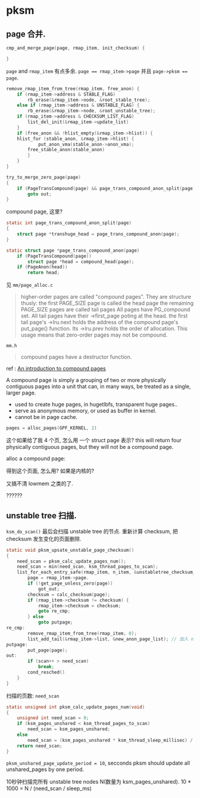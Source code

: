 # pksm

## page 合并.

``` c
cmp_and_merge_page(page, rmap_item, init_checksum) {

}
```
`page` and `rmap_item` 有点多余. `page == rmap_item->page`
并且 `page->pksm == page`.

``` c
remove_rmap_item_from_tree(rmap_item, free_anon) {
    if (rmap_item->address & STABLE_FLAG)
        rb_erase(&rmap_item->node, &root_stable_tree);
    else if (rmap_item->address & UNSTABLE_FLAG) {
        rb_erase(&rmap_item->node, &root_unstable_tree);
	if (rmap_item->address & CHECKSUM_LIST_FLAG)
	    list_del_init(&rmap_item->update_list)
    }
    if (free_anon && !hlist_empty(&rmap_item->hlist)) {
    hlist_for (stable_anon, &rmap_item->hlist) {
            put_anon_vma(stable_anon->anon_vma);
	    free_stable_anon(stable_anon)
        }
    }
}
```

``` c
try_to_merge_zero_page(page)
{
    if (PageTransCompound(page) && page_trans_compound_anon_split(page))
        goto out;
}
```

compound page, 这里?

``` c
static int page_trans_compound_anon_split(page)
{
    struct page *transhuge_head = page_trans_compound_anon(page);
}

static struct page *page_trans_compound_anon(page)
    if (PageTransCompound(page))
        struct page *head = compound_head(page);
	if (PageAnon(head))
	    return head;
```

见 `mm/page_alloc.c`

>  higher-order pages are called "compound pages". They are structure thusly:
>    the first PAGE_SIZE page is called the head page
>    the remaining PAGE_SIZE pages are called tail pages
>    All pages have PG_compound set. All tail pages have their ->first_page
>  poting at the head.
>    the first tail page's ->lru.next holds the address of the compound page's
>  put_page() function. Its ->lru.prev holds the order of allocation.
>  This usage means that zero-order pages may not be compound.

`mm.h`
> compound pages have a destructor function.

ref : [An introduction to compound pages](https://lwn.net/Articles/619514/)

A compound page is simply a grouping of two or more physically contiguous pages into a
unit that can, in many ways, be treated as a single, larger page. 
- used to create huge pages, in hugetlbfs, transparent huge pages..
- serve as anonymous memory, or used as buffer in kernel.
- cannot be in page cache.


``` c
pages = alloc_pages(GPF_KERNEL, 2)
```
这个如果给了我 4 个页, 怎么用 一个 struct page 表示?
this will return four physically contiguous pages, but they will not be a compound page. 

alloc a compound page:

得到这个页面, 怎么用? 如果是内核的?

又搞不清 lowmem 之类的了. 

??????










## unstable tree 扫描.

`ksm_do_scan()` 最后会扫描 unstable tree 的节点. 重新计算 checksum, 把checksum
发生变化的页面删除.

``` c
static void pksm_upsate_unstable_page_checksum()
{
    need_scan = pksm_calc_update_pages_num();
    need_scan = min(need_scan, ksm_thread_pages_to_scan);
    list_for_each_entry_safe(rmap_item, n_item, &unstabletree_checksum_list, update_list) {
        page = rmap_item->page.
        if (!get_page_unless_zero(page))
            got_out;
        checksum = calc_checksum(page);
        if (rmap_item->checksum != checksum) {
            rmap_item->checksum = checksum;
            goto re_cmp;
        } else
            goto putpage;
re_cmp:
        remove_rmap_item_from_tree(rmap_item, 0);
        list_add_tail(&rmap_item->list, &new_anon_page_list); // 加入 new list.
putpage:
        put_page(page);
out:
        if (scan++ > need_scan)
            break;
        cond_resched()
    }
}
```

扫描的页数: `need_scan`

``` c
static unsigned int pksm_calc_update_pages_num(void)
{
    unsigned int need_scan = 0;
    if (ksm_pages_unshared < ksm_thread_pages_to_scan)
        need_scan = ksm_pages_unshared;
    else
        need_scan = (ksm_pages_unshared * ksm_thread_sleep_millisec) / (pksm_unshared_page_update_period * 100);
    return need_scan;
}
```

`pksm_unshared_page_update_period = 10`, secconds pksm should update all
unshared_pages by one period.

10秒钟扫描完所有 unstable tree nodes N(数量为 ksm_pages_unshared).
10 * 1000 = N / (need_scan / sleep_ms)
